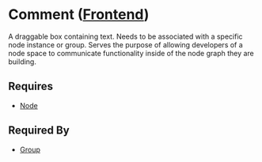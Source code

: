 # Comment ([Frontend](../../frontend.md))

A draggable box containing text. Needs to be associated with a specific node instance or group. Serves the purpose of allowing developers of a node space to communicate functionality inside of the node graph they are building.

## Requires

- [Node](../nodes/node.md)

## Required By

- [Group](../groups/group.md)
